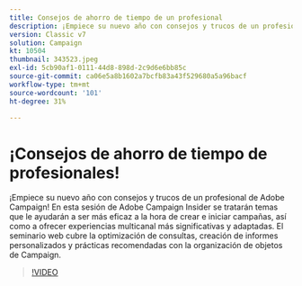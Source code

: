 ```yaml
---
title: Consejos de ahorro de tiempo de un profesional
description: ¡Empiece su nuevo año con consejos y trucos de un profesional de Adobe Campaign! Esta sesión de Adobe Campaign Insider tratará temas que le ayudarán a ser más eficiente... (las descripciones deben tener entre 60 y 160 caracteres).
version: Classic v7
solution: Campaign
kt: 10504
thumbnail: 343523.jpeg
exl-id: 5cb90af1-0111-44d8-898d-2c9d6e6bb85c
source-git-commit: ca06e5a8b1602a7bcfb83a43f529680a5a96bacf
workflow-type: tm+mt
source-wordcount: '101'
ht-degree: 31%

---
```


# ¡Consejos de ahorro de tiempo de profesionales!

¡Empiece su nuevo año con consejos y trucos de un profesional de Adobe Campaign! En esta sesión de Adobe Campaign Insider se tratarán temas que le ayudarán a ser más eficaz a la hora de crear e iniciar campañas, así como a ofrecer experiencias multicanal más significativas y adaptadas. El seminario web cubre la optimización de consultas, creación de informes personalizados y prácticas recomendadas con la organización de objetos de Campaign.

>[!VIDEO](https://video.tv.adobe.com/v/343523/?quality=12&learn=on)
